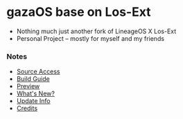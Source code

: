 # gazaOS base on Los-Ext  

- Nothing much just another fork of LineageOS X Los-Ext
- Personal Project – mostly for myself and my friends 

### Notes
- [Source Access](https://github.com/GazaOS/.github/blob/main/access.md)
- [Build Guide](https://github.com/GazaOS/manifest)
- [Preview](https://t.me/LosExt/49)
- [What's New?](https://raw.githubusercontent.com/Los-Ext/changelogs/refs/heads/15/README.mkdn)
- [Update Info](https://t.me/LosExt)
- [Credits](https://github.com/Los-Ext/.github/blob/main/credits.md)
